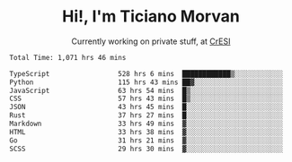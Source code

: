 <h1 align="center">Hi!, I'm Ticiano Morvan</h1>
<p align="center">Currently working on private stuff, at <a href="https://cresi.com.ar" target="_blank">CrESI</a></p>

<!--START_SECTION:waka-->

```txt
Total Time: 1,071 hrs 46 mins

TypeScript                 528 hrs 6 mins  ████████████▒░░░░░░░░░░░░   49.27 %
Python                     115 hrs 43 mins ██▓░░░░░░░░░░░░░░░░░░░░░░   10.80 %
JavaScript                 63 hrs 54 mins  █▒░░░░░░░░░░░░░░░░░░░░░░░   05.96 %
CSS                        57 hrs 43 mins  █▒░░░░░░░░░░░░░░░░░░░░░░░   05.39 %
JSON                       43 hrs 45 mins  █░░░░░░░░░░░░░░░░░░░░░░░░   04.08 %
Rust                       37 hrs 27 mins  █░░░░░░░░░░░░░░░░░░░░░░░░   03.50 %
Markdown                   33 hrs 49 mins  ▓░░░░░░░░░░░░░░░░░░░░░░░░   03.16 %
HTML                       33 hrs 38 mins  ▓░░░░░░░░░░░░░░░░░░░░░░░░   03.14 %
Go                         31 hrs 21 mins  ▓░░░░░░░░░░░░░░░░░░░░░░░░   02.93 %
SCSS                       29 hrs 30 mins  ▓░░░░░░░░░░░░░░░░░░░░░░░░   02.75 %
```

<!--END_SECTION:waka-->
